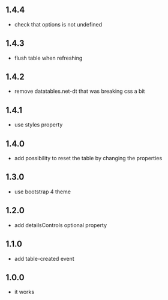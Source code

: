## 1.4.4

* check that options is not undefined

## 1.4.3

* flush table when refreshing

## 1.4.2

* remove datatables.net-dt that was breaking css a bit

## 1.4.1

* use styles property

## 1.4.0

* add possibility to reset the table by changing the properties

## 1.3.0

* use bootstrap 4 theme

## 1.2.0

* add detailsControls optional property

## 1.1.0

* add table-created event

## 1.0.0

* it works
